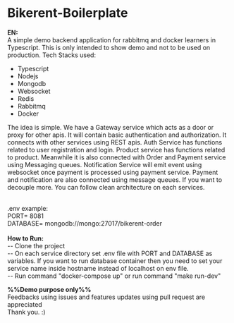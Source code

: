 # Bikerent-Boilerplate

<strong>EN:</strong><br/>
A simple demo backend application for rabbitmq and docker learners in Typescript.
This is only intended to show demo and not to be used on production.
Tech Stacks used:<br/>

<ul>
<li>Typescript</li>
<li>Nodejs</li>
<li>Mongodb</li>
<li>Websocket</li>
<li>Redis</li>
<li>Rabbitmq</li>
<li>Docker</li>

</ul>

<p>
The idea is simple. We have a Gateway service which acts as a door or proxy for other apis. It will contain basic authentication and authorization. It connects with other services using REST apis. Auth Service has functions related to user registration and login. Product service has functions related to product. Meanwhile it is also connected with Order and Payment service using Messaging queues. Notification Service will emit event using websocket once payment is processed using payment service. Payment and notification are also connected using message queues. 
If you want to decouple more. You can follow clean architecture on each services.
</p>

<br/>
.env example:<br/>
PORT= 8081<br/>
DATABASE= mongodb://mongo:27017/bikerent-order<br/>
<br/>
<strong>How to Run:</strong> <br/>
-- Clone the project <br/>
-- On each service directory set .env file with PORT and DATABASE as variables. If you want to run database container then you need to set your service name inside hostname instead of localhost on env file.<br/>
-- Run command "docker-compose up" or run command "make run-dev"
<br/>

<strong>%%Demo purpose only%%</strong>
<br/>
Feedbacks using issues and features updates using pull request are appreciated
<br/>
Thank you. :)

